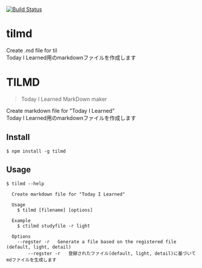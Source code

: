 [![Build Status](https://travis-ci.org/ktguy123/tilmd.svg?branch=master)](https://travis-ci.org/ktguy123/tilmd)

# tilmd
Create .md file for til  
Today I Learned用のmarkdownファイルを作成します

# TILMD
> Today I Learned MarkDown maker  

Create markdown file for "Today I Learned"  
Today I Learned用のmarkdownファイルを作成します

## Install
```
$ npm install -g tilmd
```

## Usage
```
$ tilmd --help

  Create markdown file for "Today I Learned"
  
  Usage
    $ tilmd [filename] [options]

  Example
    $ ctilmd studyfile -r light

  Options
    --regster -r   Generate a file based on the registered file (default, light, detail)
		--regster -r   登録されたファイル(default, light, detail)に基づいてmdファイルを生成します
```

